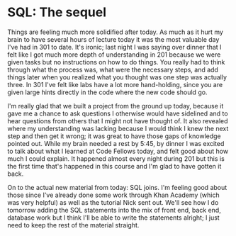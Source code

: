 # SQL: The sequel

Things are feeling much more solidified after today. As much as it hurt my brain to have several hours of lecture today it was the most valuable day I've had in 301 to date. It's ironic; last night I was saying over dinner that I felt like I got much more depth of understanding in 201 because we were given tasks but no instructions on how to do things. You really had to think through what the process was, what were the necessary steps, and add things later when you realized what you thought was one step was actually three. In 301 I've felt like labs have a lot more hand-holding, since you are given large hints directly in the code where the new code should go.

I'm really glad that we built a project from the ground up today, because it gave me a chance to ask questions I otherwise would have sidelined and to hear questions from others that I might not have thought of. It also revealed where my understanding was lacking because I would think I knew the next step and then get it wrong; it was great to have those gaps of knowledge pointed out. While my brain needed a rest by 5:45, by dinner I was excited to talk about what I learned at Code Fellows today, and felt good about how much I could explain. It happened almost every night during 201 but this is the first time that's happened in this course and I'm glad to have gotten it back.

On to the actual new material from today: SQL joins. I'm feeling good about those since I've already done some work through Khan Academy (which was very helpful) as well as the tutorial Nick sent out. We'll see how I do tomorrow adding the SQL statements into the mix of front end, back end, database work but I think I'll be able to write the statements alright; I just need to keep the rest of the material straight.
